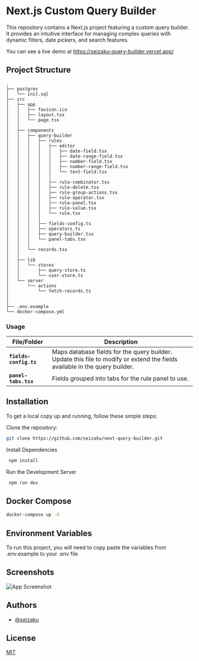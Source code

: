 # Next.js Custom Query Builder

This repository contains a Next.js project featuring a custom query builder. It provides an intuitive interface for managing complex queries with dynamic filters, date pickers, and search features.

You can see a live demo at https://seizaku-query-builder.vercel.app/

## Project Structure
   ```
   .
   ├── postgres
   │   └── init.sql
   ├── src
   │   ├── app
   │   │   ├── favicon.ico
   │   │   ├── layout.tsx
   │   │   └── page.tsx
   │   │
   │   ├── components
   │   │   ├── query-builder
   │   │   │   ├── rules
   │   │   │   │   ├── editor 
   │   │   │   │   │   ├── date-field.tsx
   │   │   │   │   │   ├── date-range-field.tsx
   │   │   │   │   │   ├── number-field.tsx
   │   │   │   │   │   ├── number-range-field.tsx
   │   │   │   │   │   └── text-field.tsx
   │   │   │   │   │
   │   │   │   │   ├── rule-combinator.tsx
   │   │   │   │   ├── rule-delete.tsx
   │   │   │   │   ├── rule-group-actions.tsx
   │   │   │   │   ├── rule-operator.tsx
   │   │   │   │   ├── rule-panel.tsx
   │   │   │   │   ├── rule-value.tsx
   │   │   │   │   └── rule.tsx
   │   │   │   │
   │   │   │   ├── fields-config.ts
   │   │   │   ├── operators.ts
   │   │   │   ├── query-builder.tsx
   │   │   │   └── panel-tabs.tsx
   │   │   │
   │   │   └── records.tsx
   │   │
   │   ├── lib
   │   │   └── stores
   │   │       ├── query-store.ts
   │   │       └── user-store.ts     
   │   └── server
   │       └── actions
   │           └── fetch-records.ts 
   │               
   │  
   ├── .env.example
   └── docker-compose.yml
```

### Usage

| File/Folder                | Description                                                                                           |
|----------------------------|-------------------------------------------------------------------------------------------------------|
| **`fields-config.ts`**     | Maps database fields for the query builder. Update this file to modify or extend the fields available in the query builder. |
| **`panel-tabs.tsx`**             | Fields grouped into tabs for the rule panel to use.                                                  |

## Installation

To get a local copy up and running, follow these simple steps:

Clone the repository:
   ```sh
   git clone https://github.com/seizaku/next-query-builder.git
```

Install Dependencies
   ```sh
    npm install
```

Run the Development Server
   ```sh
    npm run dev
```

## Docker Compose

   ```sh
   docker-compose up -d
```

## Environment Variables

To run this project, you will need to copy paste the variables from .env.example to your .env file

## Screenshots

![App Screenshot](https://gcdnb.pbrd.co/images/gvcq8QaZ4Dp8.png?o=1)

    
## Authors

- [@seizaku](https://www.github.com/seizaku)


## License

[MIT](https://choosealicense.com/licenses/mit/)

